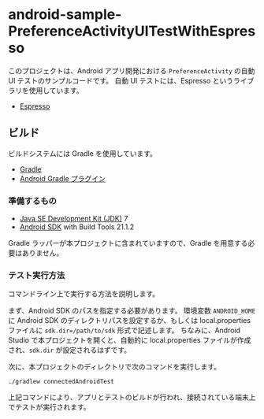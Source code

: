 android-sample-PreferenceActivityUITestWithEspresso
============================================================

このプロジェクトは、Android アプリ開発における `PreferenceActivity` の自動 UI テストのサンプルコードです。
自動 UI テストには、Espresso というライブラリを使用しています。

* [Espresso](http://code.google.com/p/android-test-kit/wiki/Espresso)

## ビルド

ビルドシステムには Gradle を使用しています。

* [Gradle](http://www.gradle.org/)
* [Android Gradle プラグイン](http://tools.android.com/tech-docs/new-build-system)

### 準備するもの

* [Java SE Development Kit (JDK)](http://www.oracle.com/technetwork/java/javase/downloads/index.html) 7
* [Android SDK](http://developer.android.com/sdk/index.html) with Build Tools 21.1.2

Gradle ラッパーが本プロジェクトに含まれていますので、Gradle を用意する必要はありません。

### テスト実行方法

コマンドライン上で実行する方法を説明します。

まず、Android SDK のパスを指定する必要があります。
環境変数 `ANDROID_HOME` に Android SDK のディレクトリパスを設定するか、もしくは
local.properties ファイルに `sdk.dir=/path/to/sdk` 形式で記述します。
ちなみに、Android Studio で本プロジェクトを開くと、自動的に local.properties
ファイルが作成され、`sdk.dir` が設定されるはずです。

次に、本プロジェクトのディレクトリで次のコマンドを実行します。

```
./gradlew connectedAndroidTest
```

上記コマンドにより、アプリとテストのビルドが行われ、接続されている端末上でテストが実行されます。
